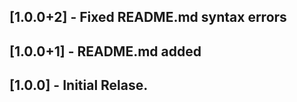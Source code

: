 ## [1.0.0+2] - Fixed README.md syntax errors

## [1.0.0+1] - README.md added

## [1.0.0] - Initial Relase.
